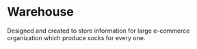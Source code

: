 # Warehouse

Designed and created to store information for large e-commerce organization which produce socks for every one.

